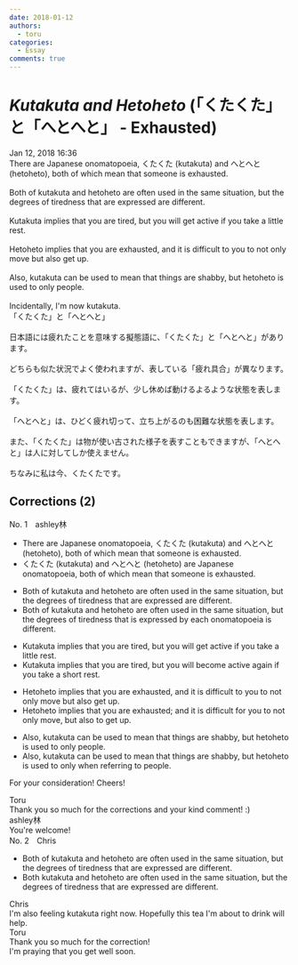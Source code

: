```yaml
---
date: 2018-01-12
authors:
  - toru
categories:
  - Essay
comments: true
---
```


# <strong><em>Kutakuta and Hetoheto</strong></em> (「くたくた」と「へとへと」 - Exhausted)
<div class="date">Jan 12, 2018 16:36</div>
<div id="post"><div id="body_show_ori">
There are Japanese onomatopoeia, くたくた (kutakuta) and へとへと (hetoheto),  both of which mean that someone is exhausted.<br/><br/>Both of kutakuta and hetoheto are often used in the same situation, but the degrees of tiredness that are expressed are different. <br/><br/>Kutakuta implies that you are tired, but you will get active if you take a little rest.<br/><br/>Hetoheto implies that you are exhausted, and it is difficult to you to not only move but also get up.<br/><br/>Also, kutakuta can be used to mean that things are shabby, but hetoheto is used to only people.<br/><br/>Incidentally, I'm now kutakuta.
</div></div>

<!-- more -->

<div id="post_ja"><div id="body_show_mo">
「くたくた」と「へとへと」<br/><br/>日本語には疲れたことを意味する擬態語に、「くたくた」と「へとへと」があります。<br/><br/>どちらも似た状況でよく使われますが、表している「疲れ具合」が異なります。<br/><br/>「くたくた」は、疲れてはいるが、少し休めば動けるよるような状態を表します。<br/><br/>「へとへと」は、ひどく疲れ切って、立ち上がるのも困難な状態を表します。<br/><br/>また、「くたくた」は物が使い古された様子を表すこともできますが、「へとへと」は人に対してしか使えません。<br/><br/>ちなみに私は今、くたくたです。
</div></div>

## Corrections (2)
<div id="block"><div class="first_name"> No. 1　<span class="just_name">ashley林</span></div><div id="block2">
<ul class="correction_field">
<li class="incorrect">There are Japanese onomatopoeia, くたくた (kutakuta) and へとへと (hetoheto),  both of which mean that someone is exhausted.</li>
<li class="corrected correct">
くたくた (kutakuta) and へとへと (hetoheto) <span class="f_blue">are Japanese onomatopoeia</span>, both of which mean that someone is exhausted.
</li>
</ul>
<ul class="correction_field">
<li class="incorrect">Both of kutakuta and hetoheto are often used in the same situation, but the degrees of tiredness that are expressed are different.</li>
<li class="corrected correct">
Both of kutakuta and hetoheto are often used in the same situation, but the degree<span class="f_blue"><span class="sline">s</span></span> of tiredness that <span class="f_blue">is expressed by each </span><span class="f_blue">onomatopoeia</span><span class="f_blue"> is</span> different.
</li>
</ul>
<ul class="correction_field">
<li class="incorrect">Kutakuta implies that you are tired, but you will get active if you take a little rest.</li>
<li class="corrected correct">
Kutakuta implies that you are tired, but you will <span class="f_blue">become</span> active <span class="f_blue">again </span>if you take a <span class="f_blue">short</span> rest.
</li>
</ul>
<ul class="correction_field">
<li class="incorrect">Hetoheto implies that you are exhausted, and it is difficult to you to not only move but also get up.</li>
<li class="corrected correct">
Hetoheto implies that you are exhausted<span class="f_blue">;</span> and it is<span class="f_blue"> </span>difficult <span class="f_blue">for</span><span class="f_blue"> </span>you to not only move<span class="f_blue">,</span> but also <span class="f_blue">to </span>get up.
</li>
</ul>
<ul class="correction_field">
<li class="incorrect">Also, kutakuta can be used to mean that things are shabby, but hetoheto is used to only people.</li>
<li class="corrected correct">
Also, kutakuta can be used to mean that things are shabby, but hetoheto is used <span class="sline"><span class="f_blue">to </span></span>only <span class="f_blue">when referring to </span>people.
</li>
</ul>
<p class="comment_small">
 For your consideration! Cheers!
</p>

</div><div class="name"><span class="just_name">Toru</span><br>
Thank you so much for the corrections and your kind comment! :)
</div>
<div class="name"><span class="just_name">ashley林</span><br>
You're welcome!
</div>
</div>
<div id="block"><div class="first_name"> No. 2　<span class="just_name">Chris</span></div><div id="block2">
<ul class="correction_field">
<li class="incorrect">Both of kutakuta and hetoheto are often used in the same situation, but the degrees of tiredness that are expressed are different.</li>
<li class="corrected correct">
Both kutakuta and hetoheto are often used in the same situation, but the degrees of tiredness that are expressed are different.
</li>
</ul>
</div><div class="name"><span class="just_name">Chris</span><br>
I'm also feeling kutakuta right now. Hopefully this tea I'm about to drink will help. 
</div>
<div class="name"><span class="just_name">Toru</span><br>
Thank you so much for the correction!<br/>I'm praying that you get well soon. 
</div>
</div>
